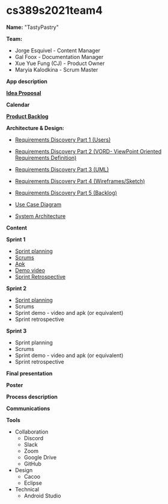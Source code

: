 # cs389s2021team4

**Name:**
"TastyPastry"

**Team:**
* Jorge Esquivel - Content Manager 
* Gal Foox - Documentation Manager 
* Xue Yue Fung (CJ) - Product Owner
* Maryia Kalodkina - Scrum Master

**App description**

**[Idea Proposal](https://docs.google.com/document/d/13b1pzBJSbs-C4DUQ_D-Zo6fiSPpdRpsG/edit)**

**Calendar**

**[Product Backlog](https://docs.google.com/spreadsheets/d/1XJsuP673qQWtqFeexj1-ckAGnXtApbehGOfuTYK7cYU/edit#gid=8)**

**Architecture & Design:**
* [Requirements Discovery Part 1 (Users)](https://docs.google.com/document/d/1CXc8VuJnNqZo1TADJ18F0ZM8K2cH1K9Pb8XjaXjqVPw/edit?usp=sharing)
* [Requirements Discovery Part 2 (VORD- ViewPoint Oriented Requirements Definition)](https://docs.google.com/document/d/1CXc8VuJnNqZo1TADJ18F0ZM8K2cH1K9Pb8XjaXjqVPw/edit?usp=sharing)
* [Requirements Discovery Part 3 (UML)](https://drive.google.com/drive/u/0/folders/15YlIgy9fRNj3P3feJptQIoVaiiTwfioI)
* [Requirements Discovery Part 4 (Wireframes/Sketch)](https://drive.google.com/drive/u/0/folders/15YlIgy9fRNj3P3feJptQIoVaiiTwfioI) 
* [Requirements Discovery Part 5 (Backlog)](https://docs.google.com/spreadsheets/d/1XJsuP673qQWtqFeexj1-ckAGnXtApbehGOfuTYK7cYU/edit#gid=8)

* [Use Case Diagram](https://drive.google.com/drive/folders/15YlIgy9fRNj3P3feJptQIoVaiiTwfioI)
* [System Architecture](https://drive.google.com/drive/folders/15YlIgy9fRNj3P3feJptQIoVaiiTwfioI)

**Content**


**Sprint 1**

* [Sprint planning](https://docs.google.com/spreadsheets/d/1FYRjFa7cPw5xhYlIALcr-UL23jYdrvWT9XfYUnLm4R8/edit?usp=sharing)
* [Scrums](https://docs.google.com/document/d/1GOGbstIiELH-WrhknsiAPiqFx0DwTkWk-BMCDCdkev0/edit?usp=sharing)
* [Apk](Sprint1apk.zip)
* [Demo video](https://youtu.be/OcDgR__dIRU)
* [Sprint Retrospective](https://docs.google.com/document/d/1mWPM_wn3rYNUgnoGLSwjg7eper2Lk2AenLWYyJSupvw/edit?usp=sharing)


**Sprint 2**

* [Sprint planning](https://docs.google.com/spreadsheets/d/1FYRjFa7cPw5xhYlIALcr-UL23jYdrvWT9XfYUnLm4R8/edit#gid=2114772481)
* Scrums
* Sprint demo - video and apk (or equivalent)
* Sprint retrospective

**Sprint 3** 

* Sprint planning
* Scrums
* Sprint demo - video and apk (or equivalent)
* Sprint retrospective

**Final presentation**

**Poster**

**Process description**

**Communications**

**Tools**
* Collaboration
  * Discord
  * Slack
  * Zoom
  * Google Drive
  * GitHub
* Design
  * Cacoo
  * Eclipse
* Technical
  * Android Studio

